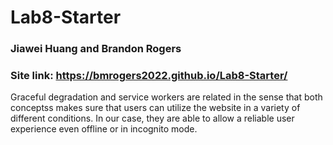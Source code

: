 # Lab8-Starter
### Jiawei Huang and Brandon Rogers
### Site link: https://bmrogers2022.github.io/Lab8-Starter/
Graceful degradation and service workers are related in the sense that both conceptss makes sure that users can utilize the website in a variety of different conditions. In our case, they are able to allow a reliable user experience even offline or in incognito mode.
